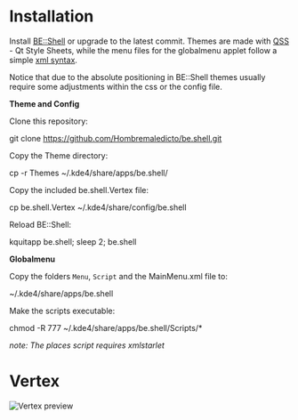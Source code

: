 Installation
======

Install [BE::Shell](http://sourceforge.net/p/be-shell/code/ci/master/tree/) or upgrade to the latest commit.
Themes are made with [QSS](http://qt-project.org/doc/qt-4.8/stylesheet-reference.html) - Qt Style Sheets, while the menu files for the globalmenu applet follow a simple [xml syntax](http://sourceforge.net/p/be-shell/wiki/Menu%20reference/).

Notice that due to the absolute positioning in BE::Shell themes usually require some adjustments within the css or the config file.

**Theme and Config**

Clone this repository:

   git clone https://github.com/Hombremaledicto/be.shell.git
   
Copy the Theme directory: 

   cp -r Themes ~/.kde4/share/apps/be.shell/

Copy the included be.shell.Vertex file:

   cp be.shell.Vertex ~/.kde4/share/config/be.shell
   
Reload BE::Shell:

   kquitapp be.shell; sleep 2; be.shell
   
   
**Globalmenu** 

Copy the folders `Menu`, `Script` and the MainMenu.xml file to:

  ~/.kde4/share/apps/be.shell
  
Make the scripts executable:

   chmod -R 777 ~/.kde4/share/apps/be.shell/Scripts/*

*note: The places script requires xmlstarlet*
  

Vertex
======

![Vertex preview](https://lh5.googleusercontent.com/-h83zA_HCRVQ/VGYMxGGvQOI/AAAAAAAAC7I/eNZRGMB8qW4/w1058-h595-no/schermata662.png "Vertex")


